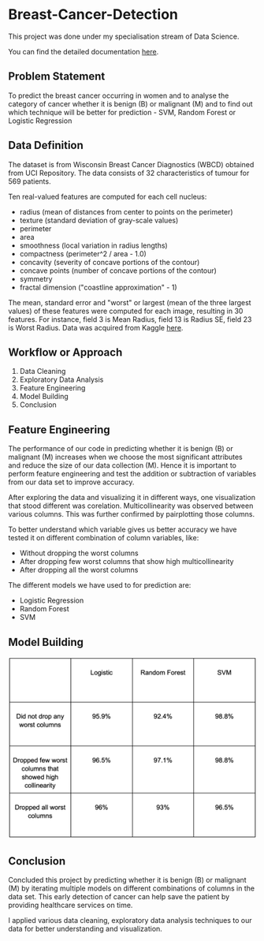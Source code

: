 # Breast-Cancer-Detection 

This project was done under my specialisation stream of Data Science. 

You can find the detailed documentation [here](https://docs.google.com/document/d/1dFr27aWGhaosXjnvceMp2coh_sNZEMFQLHN2zR7dbQg/edit?usp=sharing).

## Problem Statement 
To predict the breast cancer occurring in women and to analyse the category of cancer whether it is benign (B) or malignant (M) and to find out which technique will be better for prediction - SVM, Random Forest or Logistic Regression

## Data Definition
The dataset is from Wisconsin Breast Cancer Diagnostics (WBCD) obtained from UCI Repository. The  data consists of 32 characteristics of tumour for 569 patients.


Ten real-valued features are computed for each cell nucleus:
- radius (mean of distances from center to points on the perimeter) 
- texture (standard deviation of gray-scale values) 
- perimeter 
- area 
- smoothness (local variation in radius lengths) 
- compactness (perimeter^2 / area - 1.0) 
- concavity (severity of concave portions of the contour) 
- concave points (number of concave portions of the contour) 
- symmetry 
- fractal dimension ("coastline approximation" - 1)


The mean, standard error and "worst" or largest (mean of the three largest values) of these features were computed for each image, resulting in 30 features. For instance, field 3 is Mean Radius, field 13 is Radius SE, field 23 is Worst Radius.
Data was acquired from Kaggle [here](https://www.kaggle.com/datasets/uciml/breast-cancer-wisconsin-data).

## Workflow or Approach

1. Data Cleaning
2. Exploratory Data Analysis
3. Feature Engineering
5. Model Building
6. Conclusion

## Feature Engineering 

The performance of our code in predicting whether it is benign (B) or malignant (M) increases when we choose the most significant attributes and reduce the size of our data collection (M). Hence it is important to perform feature engineering and test the addition or subtraction of variables from our data set to improve accuracy.


After exploring the data and visualizing it in different ways, one visualization that stood different was corelation. Multicollinearity was observed between various columns. This was further confirmed by pairplotting those columns.

To better understand which variable gives us better accuracy we have tested it on different combination of column variables, like:
- Without dropping the worst columns
- After dropping few worst columns that show high multicollinearity
- After dropping all the worst columns


The different models we have used to for prediction are:
- Logistic Regression
- Random Forest
- SVM

## Model Building

![](./model_ch.png)

## Conclusion

Concluded this project by predicting whether it is benign (B) or malignant (M) by iterating multiple models on different combinations of columns in the data set. This early detection of cancer can help save the patient by providing healthcare services on time.


I applied various data cleaning, exploratory data analysis techniques to our data for better understanding and visualization. 
